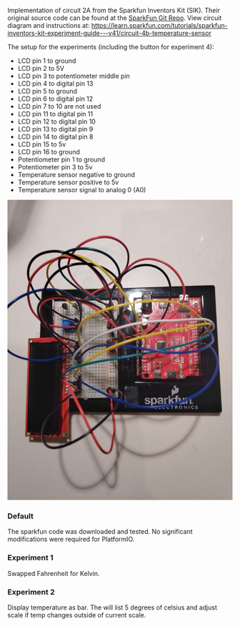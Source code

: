Implementation of circuit 2A from the Sparkfun Inventors Kit (SIK). Their original source code can be found at the [SparkFun Git Repo](https://github.com/sparkfun/SIK-Guide-Code/tree/master/SIK_Circuit_4B-TemperatureSensor).
View circuit diagram and instructions at: https://learn.sparkfun.com/tutorials/sparkfun-inventors-kit-experiment-guide---v41/circuit-4b-temperature-sensor

The setup for the experiments (including the button for experiment 4):
* LCD pin 1 to ground
* LCD pin 2 to 5V 
* LCD pin 3 to potentiometer middle pin
* LCD pin 4 to digital pin 13 
* LCD pin 5 to ground
* LCD pin 6 to digital pin 12
* LCD pin 7 to 10 are not used
* LCD pin 11 to digital pin 11
* LCD pin 12 to digital pin 10
* LCD pin 13 to digital pin 9
* LCD pin 14 to digital pin 8
* LCD pin 15 to 5v
* LCD pin 16 to ground
* Potentiometer pin 1 to ground
* Potentiometer pin 3 to 5v
* Temperature sensor negative to ground
* Temperature sensor positive to 5v
* Temperature sensor signal to analog 0 (A0)

![Wiring Photo][1]

[1]: doc/4B_Wiring.jpg "4B Circuit Wiring"

### Default
The sparkfun code was downloaded and tested. No significant modifications were required for PlatformIO.

### Experiment 1
Swapped Fahrenheit for Kelvin.

### Experiment 2
Display temperature as bar. The will list 5 degrees of celsius and adjust scale if temp changes outside of current scale.

